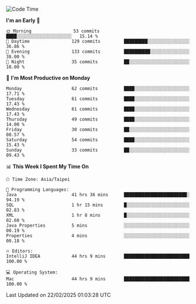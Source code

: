 <!--START_SECTION:waka-->
![Code Time](http://img.shields.io/badge/Code%20Time-1%2C719%20hrs%2020%20mins-blue)

**I'm an Early 🐤** 

```text
🌞 Morning                53 commits          ████░░░░░░░░░░░░░░░░░░░░░   15.14 % 
🌆 Daytime                129 commits         █████████░░░░░░░░░░░░░░░░   36.86 % 
🌃 Evening                133 commits         ██████████░░░░░░░░░░░░░░░   38.00 % 
🌙 Night                  35 commits          ██░░░░░░░░░░░░░░░░░░░░░░░   10.00 % 
```
📅 **I'm Most Productive on Monday** 

```text
Monday                   62 commits          ████░░░░░░░░░░░░░░░░░░░░░   17.71 % 
Tuesday                  61 commits          ████░░░░░░░░░░░░░░░░░░░░░   17.43 % 
Wednesday                61 commits          ████░░░░░░░░░░░░░░░░░░░░░   17.43 % 
Thursday                 49 commits          ████░░░░░░░░░░░░░░░░░░░░░   14.00 % 
Friday                   30 commits          ██░░░░░░░░░░░░░░░░░░░░░░░   08.57 % 
Saturday                 54 commits          ████░░░░░░░░░░░░░░░░░░░░░   15.43 % 
Sunday                   33 commits          ██░░░░░░░░░░░░░░░░░░░░░░░   09.43 % 
```


📊 **This Week I Spent My Time On** 

```text
🕑︎ Time Zone: Asia/Taipei

💬 Programming Languages: 
Java                     41 hrs 36 mins      ████████████████████████░   94.19 % 
SQL                      1 hr 15 mins        █░░░░░░░░░░░░░░░░░░░░░░░░   02.83 % 
XML                      1 hr 8 mins         █░░░░░░░░░░░░░░░░░░░░░░░░   02.60 % 
Java Properties          5 mins              ░░░░░░░░░░░░░░░░░░░░░░░░░   00.19 % 
Properties               4 mins              ░░░░░░░░░░░░░░░░░░░░░░░░░   00.18 % 

🔥 Editors: 
IntelliJ IDEA            44 hrs 9 mins       █████████████████████████   100.00 % 

💻 Operating System: 
Mac                      44 hrs 9 mins       █████████████████████████   100.00 % 
```


 Last Updated on 22/02/2025 01:03:28 UTC
<!--END_SECTION:waka-->
